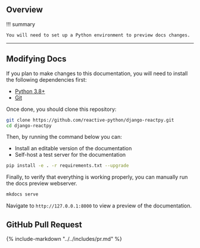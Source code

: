## Overview

!!! summary

    You will need to set up a Python environment to preview docs changes.

---

## Modifying Docs

If you plan to make changes to this documentation, you will need to install the following dependencies first:

-   [Python 3.8+](https://www.python.org/downloads/)
-   [Git](https://git-scm.com/downloads)

Once done, you should clone this repository:

```bash linenums="0"
git clone https://github.com/reactive-python/django-reactpy.git
cd django-reactpy
```

Then, by running the command below you can:

-   Install an editable version of the documentation
-   Self-host a test server for the documentation

```bash linenums="0"
pip install -e . -r requirements.txt --upgrade
```

Finally, to verify that everything is working properly, you can manually run the docs preview webserver.

```bash linenums="0"
mkdocs serve
```

Navigate to `http://127.0.0.1:8000` to view a preview of the documentation.

## GitHub Pull Request

{% include-markdown "../../includes/pr.md" %}
